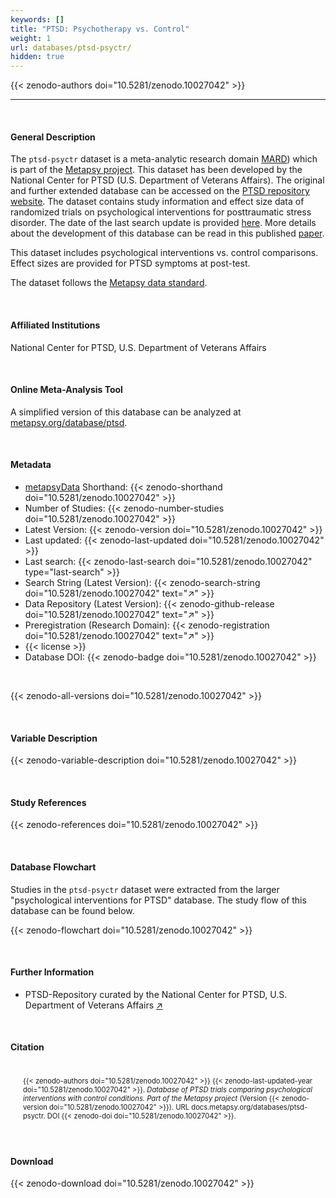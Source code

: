 ```yaml
---
keywords: []
title: "PTSD: Psychotherapy vs. Control"
weight: 1
url: databases/ptsd-psyctr/
hidden: true
---
```

{{< zenodo-authors doi="10.5281/zenodo.10027042" >}}

***

<br>

#### General Description

The `ptsd-psyctr` dataset is a meta-analytic research domain [MARD](https://docs.metapsy.org/uploads/ebmental-2022-300509.pdf)) which is part of the  [Metapsy project](https://www.metapsy.org/). This dataset has been developed by the National Center for PTSD (U.S. Department of Veterans Affairs). The original and further extended database can be accessed on the [PTSD repository website](https://ptsd-va.data.socrata.com/).
The dataset contains study information and effect size data of randomized trials on psychological interventions for posttraumatic stress disorder. The date of the last search update is provided [here](https://github.com/metapsy-project/data-ptsd-psyctr/blob/main/metadata/last_search.txt). More details about the development of this database can be read in this published [paper](https://onlinelibrary.wiley.com/doi/10.1002/jts.22520).

This dataset includes psychological interventions vs. control comparisons. Effect sizes are provided for PTSD symptoms at post-test.

The dataset follows the [Metapsy data standard](https://docs.metapsy.org/data-preparation/format/).


<br>

#### Affiliated Institutions

National Center for PTSD, U.S. Department of Veterans Affairs

<br>

#### Online Meta-Analysis Tool

A simplified version of this database can be analyzed at [metapsy.org/database/ptsd](https://www.metapsy.org/database/ptsd).

<br>

#### Metadata

* <a href="https://data.metapsy.org" target="_blank">metapsyData</a> Shorthand: {{< zenodo-shorthand doi="10.5281/zenodo.10027042" >}}
* Number of Studies: {{< zenodo-number-studies doi="10.5281/zenodo.10027042" >}}
* Latest Version: {{< zenodo-version doi="10.5281/zenodo.10027042" >}}
* Last updated: {{< zenodo-last-updated doi="10.5281/zenodo.10027042" >}}
* Last search: {{< zenodo-last-search doi="10.5281/zenodo.10027042" type="last-search" >}}
* Search String (Latest Version): {{< zenodo-search-string doi="10.5281/zenodo.10027042" text="↗" >}}
* Data Repository (Latest Version): {{< zenodo-github-release doi="10.5281/zenodo.10027042" text="↗" >}}
* Preregistration (Research Domain): {{< zenodo-registration doi="10.5281/zenodo.10027042" text="↗" >}}
* {{< license >}}
* Database DOI: {{< zenodo-badge doi="10.5281/zenodo.10027042" >}}

<br>

{{< zenodo-all-versions doi="10.5281/zenodo.10027042" >}}

<br>

#### Variable Description

{{< zenodo-variable-description doi="10.5281/zenodo.10027042" >}}

<br>

#### Study References

{{< zenodo-references doi="10.5281/zenodo.10027042" >}}

<br>

#### Database Flowchart

Studies in the `ptsd-psyctr` dataset were extracted from the larger "psychological interventions for PTSD" database. The study flow of this database can be found below.

{{< zenodo-flowchart doi="10.5281/zenodo.10027042" >}}

<br>

#### Further Information

<ul>
<li>PTSD-Repository curated by the National Center for PTSD, U.S. Department of Veterans Affairs <a href="https://ptsd-va.data.socrata.com/" target="_blank">↗</a></li>
</ul>

<br>

#### Citation

<div class="citation" style='background-color: var(--body-color); padding: 20px 20px 20px 20px; font-size: 80%; -webkit-filter: grayscale(100%); filter: grayscale(100%);'>
{{< zenodo-authors doi="10.5281/zenodo.10027042" >}}
{{< zenodo-last-updated-year doi="10.5281/zenodo.10027042" >}}.
<i>Database of PTSD trials comparing psychological interventions with control conditions. Part of the Metapsy project </i>
(Version {{< zenodo-version doi="10.5281/zenodo.10027042" >}}).
URL docs.metapsy.org/databases/ptsd-psyctr.
DOI {{< zenodo-doi doi="10.5281/zenodo.10027042" >}}.
</div>

<br>

#### Download

{{< zenodo-download doi="10.5281/zenodo.10027042" >}}

<br></br>